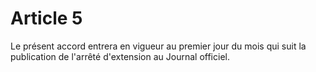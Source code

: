 # Article 5

  
Le présent accord entrera en vigueur au premier jour du mois qui suit la publication de l'arrêté d'extension au Journal officiel.

